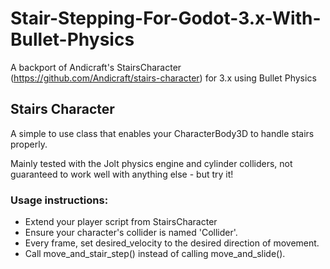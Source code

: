# Stair-Stepping-For-Godot-3.x-With-Bullet-Physics
A backport of Andicraft's StairsCharacter (https://github.com/Andicraft/stairs-character) for 3.x using Bullet Physics

## Stairs Character
A simple to use class that enables your CharacterBody3D to handle stairs properly.

Mainly tested with the Jolt physics engine and cylinder colliders, not guaranteed to work well with anything else - but try it!

### Usage instructions:
* Extend your player script from StairsCharacter
* Ensure your character's collider is named 'Collider'.
* Every frame, set desired_velocity to the desired direction of movement.
* Call move_and_stair_step() instead of calling move_and_slide().
